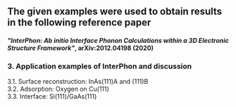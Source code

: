 ## The given examples were used to obtain results in the following reference paper ##
#### *"InterPhon: Ab initio Interface Phonon Calculations within a 3D Electronic Structure Framework"*, arXiv:2012.04198 (2020) ####

### 3. Application examples of InterPhon and discussion ###
3.1. Surface reconstruction: InAs(111)A and (111)B  
3.2. Adsorption: Oxygen on Cu(111)  
3.3. Interface: Si(111)/GaAs(111)  
